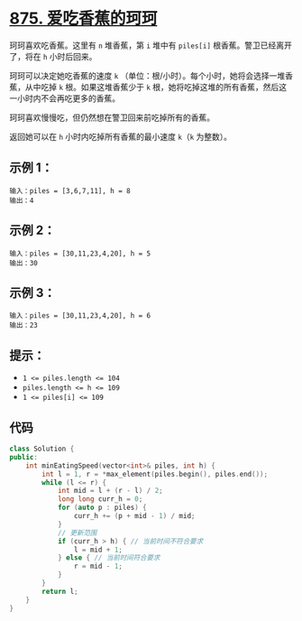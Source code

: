 # [875. 爱吃香蕉的珂珂](https://leetcode.cn/problems/koko-eating-bananas/)

珂珂喜欢吃香蕉。这里有 `n` 堆香蕉，第 `i` 堆中有 `piles[i]` 根香蕉。警卫已经离开了，将在 `h` 小时后回来。

珂珂可以决定她吃香蕉的速度 `k` （单位：根/小时）。每个小时，她将会选择一堆香蕉，从中吃掉 `k` 根。如果这堆香蕉少于 `k` 根，她将吃掉这堆的所有香蕉，然后这一小时内不会再吃更多的香蕉。 

珂珂喜欢慢慢吃，但仍然想在警卫回来前吃掉所有的香蕉。

返回她可以在 `h` 小时内吃掉所有香蕉的最小速度 `k`（`k` 为整数）。

## **示例 1：**

```
输入：piles = [3,6,7,11], h = 8
输出：4
```

## **示例 2：**

```
输入：piles = [30,11,23,4,20], h = 5
输出：30
```

## **示例 3：**

```
输入：piles = [30,11,23,4,20], h = 6
输出：23
```

## **提示：**

- `1 <= piles.length <= 104`
- `piles.length <= h <= 109`
- `1 <= piles[i] <= 109`

## 代码

```cpp
class Solution {
public:
    int minEatingSpeed(vector<int>& piles, int h) {
        int l = 1, r = *max_element(piles.begin(), piles.end());
        while (l <= r) {
            int mid = l + (r - l) / 2;
            long long curr_h = 0;
            for (auto p : piles) {
                curr_h += (p + mid - 1) / mid;
            }
            // 更新范围
            if (curr_h > h) { // 当前时间不符合要求
                l = mid + 1;
            } else { // 当前时间符合要求
                r = mid - 1;
            }
        }
        return l;
    }
}
```

